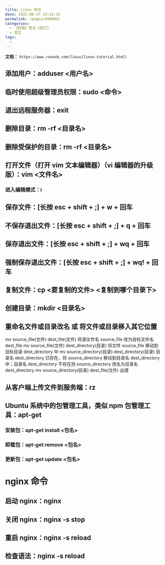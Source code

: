 ```yaml
---
title: Linux 命令
date: 2022-06-27 13:42:15
permalink: /pages/699044/
categories:
  - 《前端》笔记《其它》
  - 其它
tags:
  - 
---
```

**文档：** `https://www.runoob.com/linux/linux-tutorial.html）`

## 添加用户：adduser <用户名>

## 临时使用超级管理员权限：sudo <命令>

## 退出远程服务器：exit

## 删除目录：rm -rf <目录名>

## 删除受保护的目录：rm -rf <目录名>

## 打开文件（打开 vim 文本编辑器）（vi 编辑器的升级版）：vim <文件名>
### 进入编辑模式：i

## 保存文件：[长按 esc + shift + ;] + w + 回车

## 不保存退出文件：[长按 esc + shift + ;] + q + 回车

## 保存退出文件：[长按 esc + shift + ;] + wq + 回车

## 强制保存退出文件：[长按 esc + shift + ;] + wq! + 回车

## 复制文件：cp <要复制的文件> <复制到哪个目录下>

## 创建目录：mkdir <目录名>

## 重命名文件或目录改名 或 将文件或目录移入其它位置
  mv source_file(文件) dest_file(文件)	           将源文件名 source_file 改为目标文件名 dest_file
  mv source_file(文件) dest_directory(目录)	       将文件 source_file 移动到目标目录 dest_directory 中
  mv source_directory(目录) dest_directory(目录)	 目录名 dest_directory 已存在，将 source_directory 移动到目录名 dest_directory 中；目录名 dest_directory 不存在则 source_directory 改名为目录名 dest_directory
  mv source_directory(目录) dest_file(文件)        出错

## 从客户端上传文件到服务端：rz

## Ubuntu 系统中的包管理工具，类似 npm 包管理工具：apt-get
  ### 安装包：apt-get install <包名>

  ### 卸载包：apt-get remove <包名>

  ### 更新包：apt-get update <包名>

# nginx 命令
## 启动 nginx：nginx

## 关闭 nginx：nginx -s stop

## 重启 nginx：nginx -s reload

## 检查语法：nginx -s reload